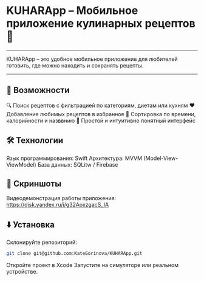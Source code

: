 # KUHARApp – Мобильное приложение кулинарных рецептов 🍳
____

KUHARApp – это удобное мобильное приложение для любителей готовить, где можно находить и сохранять рецепты.
____

## 📱 Возможности

🔍 Поиск рецептов c фильтрацией по категориям, диетам или кухням
❤️ Добавление любимых рецептов в избранное
🛒 Сортировка по времени, калорийности и назввнию
📱 Простой и интуитивно понятный интерфейс

## 🛠 Технологии

Язык программирования: Swift
Архитектура: MVVM (Model-View-ViewModel)
База данных: SQLitw / Firebase

## 📸 Скриншоты

Видеодемонстрация работы приложения: https://disk.yandex.ru/i/g32AoxzgacS_IA

## ⬇️ Установка

Склонируйте репозиторий:
```bash
git clone git@github.com:KateGorinova/KUHARApp.git
```
Откройте проект в Xcode
Запустите на симуляторе или реальном устройстве.

